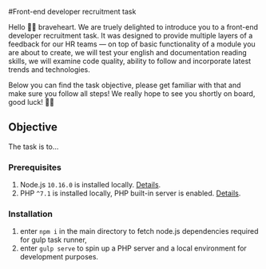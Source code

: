 #Front-end developer recruitment task

Hello 👋🏼 braveheart. We are truely delighted to introduce you to a front-end developer recruitment task. It was designed to provide multiple layers of a feedback for our HR teams — on top of basic functionality of a module you are about to create, we will test your english and documentation reading skills, we will examine code quality, ability to follow and incorporate latest trends and technologies.

Below you can find the task objective, please get familiar with that and make sure you follow all steps! We really hope to see you shortly on board, good luck! 🤞🏼

## Objective

The task is to...

### Prerequisites

1. Node.js `10.16.0` is installed locally. [Details](https://nodejs.org/en/).
2. PHP `^7.1` is installed locally, PHP built-in server is enabled. [Details](https://www.php.net/manual/en/features.commandline.webserver.php).

### Installation

1. enter `npm i` in the main directory to fetch node.js dependencies required for gulp task runner,
2. enter `gulp serve` to spin up a PHP server and a local environment for development purposes.

